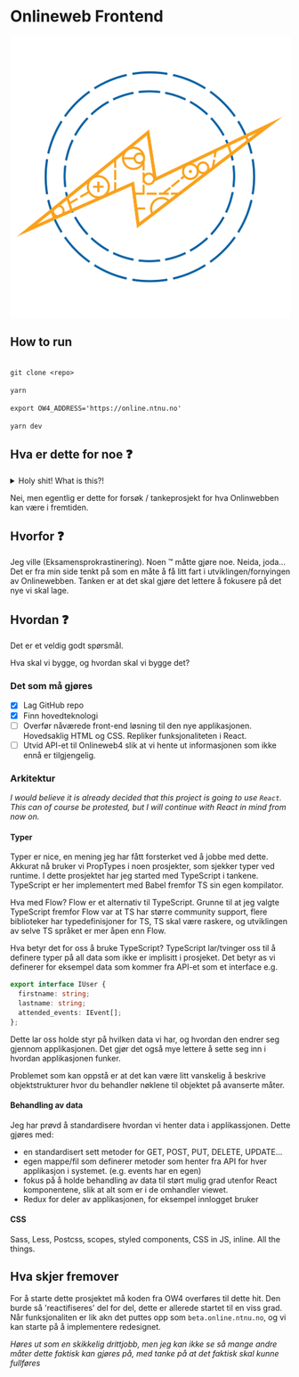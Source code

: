 # Onlineweb Frontend

![Onlineweb Frontend Logo](src/common/img/owf-logo.png?raw=true "Onlineweb Frontend Logo")

## How to run

```

git clone <repo>

yarn

export OW4_ADDRESS='https://online.ntnu.no'

yarn dev
```

## Hva er dette for noe :question:

<details><summary>Holy shit! What is this?!</summary>
<p>
  
Forged in God very flames,\
Do mine eyes, tell me lies?\
A new Dotkom project!\
\
Time is nigh! I must fly!\
Venture forth on mye quest,\
Goodbye Splash, goodbye Grades*,\
And goodbye S-D-F!\
\
I'll be off, Notiwall!\
Catch you later AMaCS!\
I'll be gone, Nibble2!\
I'm no longer your fool!\
\
Monoliths filled the gap while I waited to commit,\
The adventure of our lifes, now the frontend has split!

</p>
</details>

Nei, men egentlig er dette for forsøk / tankeprosjekt for hva Onlinwebben kan være i fremtiden.

## Hvorfor :question:

Jeg ville (Eksamensprokrastinering). Noen :tm: måtte gjøre noe.
Neida, joda... Det er fra min side tenkt på som en måte å få litt fart i utviklingen/fornyingen av Onlinewebben.
Tanken er at det skal gjøre det lettere å fokusere på det nye vi skal lage.

## Hvordan :question:

Det er et veldig godt spørsmål.

Hva skal vi bygge, og hvordan skal vi bygge det?

### Det som må gjøres

- [x] Lag GitHub repo
- [x] Finn hovedteknologi
- [ ] Overfør nåværede front-end løsning til den nye applikasjonen. Hovedsaklig HTML og CSS. Repliker funksjonaliteten i React.
- [ ] Utvid API-et til Onlineweb4 slik at vi hente ut informasjonen som ikke ennå er tilgjengelig.

### Arkitektur

*I would believe it is already decided that this project is going to use `React`. This can of course be protested, but I will continue with React in mind from now on.*

#### Typer

Typer er nice, en mening jeg har fått forsterket ved å jobbe med dette.
Akkurat nå bruker vi PropTypes i noen prosjekter, som sjekker typer ved runtime.
I dette prosjektet har jeg started med TypeScript i tankene.
TypeScript er her implementert med Babel fremfor TS sin egen kompilator.

Hva med Flow?
Flow er et alternativ til TypeScript.
Grunne til at jeg valgte TypeScript fremfor Flow var at TS har større community support, flere biblioteker har typedefinisjoner for TS, TS skal være raskere, og utviklingen av selve TS språket er mer åpen enn Flow.

Hva betyr det for oss å bruke TypeScript?
TypeScript lar/tvinger oss til å definere typer på all data som ikke er implisitt i prosjeket.
Det betyr as vi definerer for eksempel data som kommer fra API-et som et interface e.g. 
``` TypeScript
export interface IUser {
  firstname: string;
  lastname: string;
  attended_events: IEvent[];
};
```
Dette lar oss holde styr på hvilken data vi har, og hvordan den endrer seg gjennom applikasjonen.
Det gjør det også mye lettere å sette seg inn i hvordan applikasjonen funker.

Problemet som kan oppstå er at det kan være litt vanskelig å beskrive objektstrukturer hvor du behandler nøklene til objektet på avanserte måter.

#### Behandling av data

Jeg har prøvd å standardisere hvordan vi henter data i applikassjonen.
Dette gjøres med:
- en standardisert sett metoder for GET, POST, PUT, DELETE, UPDATE...
- egen mappe/fil som definerer metoder som henter fra API for hver applikasjon i systemet. (e.g. events har en egen)
- fokus på å holde behandling av data til størt mulig grad utenfor React komponentene, slik at alt som er i de omhandler viewet.
- Redux for deler av applikasjonen, for eksempel innlogget bruker

#### CSS

Sass, Less, Postcss, scopes, styled components, CSS in JS, inline. All the things.

## Hva skjer fremover

For å starte dette prosjektet må koden fra OW4 overføres til dette hit.
Den burde så 'reactifiseres' del for del, dette er allerede startet til en viss grad.
Når funksjonaliten er lik akn det puttes opp som `beta.online.ntnu.no`, og vi kan starte på å implementere redesignet.

*Høres ut som en skikkelig drittjobb, men jeg kan ikke se så mange andre måter dette faktisk kan gjøres på, med tanke på at det faktisk skal kunne fullføres*

